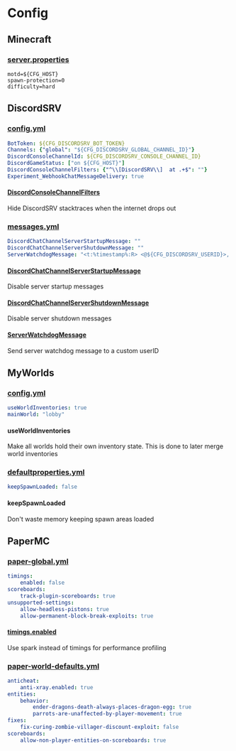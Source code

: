 # Config

## Minecraft

### [server.properties](https://minecraft.fandom.com/wiki/Server.properties#Java_Edition_3)

```properties
motd=${CFG_HOST}
spawn-protection=0
difficulty=hard
```

## DiscordSRV

### [config.yml](https://docs.discordsrv.com/config)

```yaml
BotToken: ${CFG_DISCORDSRV_BOT_TOKEN}
Channels: {"global": "${CFG_DISCORDSRV_GLOBAL_CHANNEL_ID}"}
DiscordConsoleChannelId: ${CFG_DISCORDSRV_CONSOLE_CHANNEL_ID}
DiscordGameStatus: ["on ${CFG_HOST}"]
DiscordConsoleChannelFilters: {"^\\[DiscordSRV\\]  at .+$": ""}
Experiment_WebhookChatMessageDelivery: true
```

#### [DiscordConsoleChannelFilters](https://docs.discordsrv.com/config/#DiscordConsoleChannelFilters)

Hide DiscordSRV stacktraces when the internet drops out

### [messages.yml](https://docs.discordsrv.com/messages)

```yaml
DiscordChatChannelServerStartupMessage: ""
DiscordChatChannelServerShutdownMessage: ""
ServerWatchdogMessage: "<t:%timestamp%:R> <@${CFG_DISCORDSRV_USERID}>, the server hasn't ticked in %timeout% seconds :fire::bangbang:"
```

#### [DiscordChatChannelServerStartupMessage](https://docs.discordsrv.com/messages/#DiscordChatChannelServerStartupMessage)

Disable server startup messages

#### [DiscordChatChannelServerShutdownMessage](https://docs.discordsrv.com/messages/#DiscordChatChannelServerShutdownMessage)

Disable server shutdown messages

#### [ServerWatchdogMessage](https://docs.discordsrv.com/messages/#ServerWatchdogMessage)

Send server watchdog message to a custom userID

## MyWorlds

### [config.yml](https://wiki.traincarts.net/p/MyWorlds/Configuration)

```yaml
useWorldInventories: true
mainWorld: "lobby"
```

#### useWorldInventories

Make all worlds hold their own inventory state. This is done to later merge world inventories

### [defaultproperties.yml](https://wiki.traincarts.net/p/MyWorlds/WorldConfiguration)

```yaml
keepSpawnLoaded: false
```

#### keepSpawnLoaded

Don't waste memory keeping spawn areas loaded

## PaperMC

### [paper-global.yml](https://docs.papermc.io/paper/reference/global-configuration)

```yaml
timings:
    enabled: false
scoreboards:
    track-plugin-scoreboards: true
unsupported-settings:
    allow-headless-pistons: true
    allow-permanent-block-break-exploits: true
```

#### [timings.enabled](https://docs.papermc.io/paper/reference/global-configuration#enabled-1)

Use spark instead of timings for performance profiling

### [paper-world-defaults.yml](https://docs.papermc.io/paper/reference/world-configuration)

```yaml
anticheat:
    anti-xray.enabled: true
entities:
    behavior:
        ender-dragons-death-always-places-dragon-egg: true
        parrots-are-unaffected-by-player-movement: true
fixes:
    fix-curing-zombie-villager-discount-exploit: false
scoreboards:
    allow-non-player-entities-on-scoreboards: true
```

